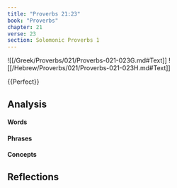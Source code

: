 ```yaml
---
title: "Proverbs 21:23"
book: "Proverbs"
chapter: 21
verse: 23
section: Solomonic Proverbs 1
---
```

![[/Greek/Proverbs/021/Proverbs-021-023G.md#Text]]
![[/Hebrew/Proverbs/021/Proverbs-021-023H.md#Text]]

{{Perfect}}

## Analysis

#### Words

#### Phrases

#### Concepts

## Reflections
